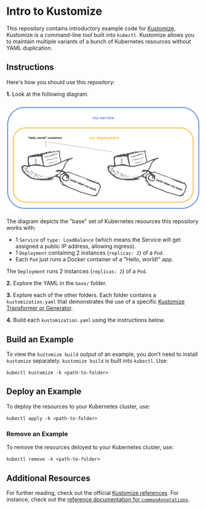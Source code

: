 # Intro to Kustomize

This repository contains introductory example code for [Kustomize](https://kustomize.io/). Kustomize is a command-line tool built into `kubectl`. Kustomize allows you to maintain multiple variants of a bunch of Kubernetes resources without YAML duplication.

## Instructions

Here's how you should use this repository:

**1.** Look at the following diagram.

![A diagram of 2 Pods labeled "pods-label: my-pods", in a Deployments called my-deployment, in a Service called my-service.](https://raw.githubusercontent.com/NimJay/intro-to-kustomize/main/pods-deployment-service-diagram.png)

The diagram depicts the "base" set of Kubernetes resources this repository works with:
* 1 `Service` of `type: LoadBalance` (which means the Service will get assigned a public IP address, allowing ingress).
* 1 `Deployment` containing 2 instances (`replicas: 2`) of a `Pod`.
* Each `Pod` just runs a Docker container of a "Hello, world!" app.

The `Deployment` runs 2 instances (`replicas: 2`) of a `Pod`.

**2.** Explore the YAML in the `base/` folder.

**3.** Explore each of the other folders. Each folder contains a `kustomization.yaml` that demonstrates the use of a specific [Kustomize Transformer or Generator](https://kubectl.docs.kubernetes.io/references/kustomize/builtins/).

**4.** Build each `kustomization.yaml` using the instructions below.


## Build an Example

To view the `kustomize build` output of an example, you don't need to install `kustomize` separately. `kustomize build` is built into `kubectl`. Use:
```
kubectl kustomize -k <path-to-folder>
```

## Deploy an Example

To deploy the resources to your Kubernetes cluster, use:
```
kubectl apply -k <path-to-folder>
```

### Remove an Example

To remove the resources deloyed to your Kubernetes cluster, use:
```
kubectl remove -k <path-to-folder>
```

## Additional Resources

For further reading, check out the official [Kustomize references](https://kubectl.docs.kubernetes.io/references/kustomize/). For instance, check out the [reference documentation for `commonAnnotations`](https://kubectl.docs.kubernetes.io/references/kustomize/kustomization/commonannotations/).
